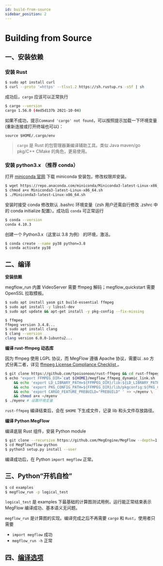 ```yaml
---
id: build-from-source
sidebar_position: 2
---
```


# Building from Source

## 一、安装依赖

### 安装 Rust
```bash
$ sudo apt install curl
$ curl --proto '=https' --tlsv1.2 https://sh.rustup.rs -sSf | sh
```

成功后，`cargo` 应该可以正常执行
```bash
$ cargo --version
cargo 1.56.0 (4ed5d137b 2021-10-04)
```

如果不成功，提示`Command 'cargo' not found`，可以按照提示加载一下环境变量(重新连接或打开终端也可以)：
```
source $HOME/.cargo/env
```

> `cargo` 是 Rust 的包管理器兼编译辅助工具。类似 Java maven/go pkg/C++ CMake 的角色，更易使用。

### 安装 python3.x （推荐 conda）

打开 [miniconda 官网](https://docs.conda.io/en/latest/miniconda.html) 下载 miniconda 安装包，修改权限并安装。

```bash
$ wget https://repo.anaconda.com/miniconda/Miniconda3-latest-Linux-x86_64.sh
$ chmod a+x Miniconda3-latest-Linux-x86_64.sh
$ ./Miniconda3-latest-Linux-x86_64.sh
```

安装时接受 conda 修改默认 .bashrc 环境变量（zsh 用户还需自行修改 .zshrc 中的 conda initialize 配置）。成功后 `conda` 可正常运行
```bash
$ conda --version
conda 4.10.3
```

创建一个 Python3.x（这里以 3.8 为例） 的环境，激活。
```bash
$ conda create --name py38 python=3.8
$ conda activate py38
```


## 二、编译

**安装依赖**

megflow_run 内置 VideoServer 需要 ffmpeg 解码；megflow_quickstart 需要 OpenSSL 拉取模板。

```bash
$ sudo apt install yasm git build-essential ffmpeg
$ sudo apt install -y libssl-dev
$ sudo apt update && apt-get install -y pkg-config --fix-missing

$ ffmpeg 
ffmpeg version 3.4.8...
$ sudo apt install clang
$ clang --version
clang version 6.0.0-1ubuntu2...
```

**编译 rust-ffmpeg 动态库**

因为 ffmpeg 使用 LGPL 协议，而 MegFlow 遵循 Apache 协议，需要以 .so 方式分离二者，详见 [ffmpeg License Compliance Checklist
](https://ffmpeg.org/legal.html)。

```bash
$ git clone https://github.com/tpoisonooo/rust-ffmpeg && cd rust-ffmpeg && git checkout dylib && cargo build --release
$ echo "export FFMPEG_DIR=`cat ${HOME}/megflow_ffmpeg_dynamic_link.sh  | head -n 1`" >> ~/myenv \
	&& echo 'export LD_LIBRARY_PATH=${FFMPEG_DIR}/lib:${LD_LIBRARY_PATH}' >> ~/myenv \
	&& echo 'export PKG_CONFIG_PATH=${FFMPEG_DIR}/lib/pkgconfig:${PKG_CONFIG_PATH}' >> ~/myenv \
	&& echo 'export CARGO_FEATURE_PREBUILD="PREBUILD" ' >> ~/myenv \
	&& chmod a+x ~/myenv
$ ./myenv # 设置环境变量
```
`rust-ffmpeg` 编译结束后，会在 `$HOME` 下生成文件，记录 lib 和头文件存放路径。

**编译 Python MegFlow**

编译底层 Rust 组件，安装 Python module 

```bash
$ git clone --recursive https://github.com/MegEngine/MegFlow --depth=1
$ cd MegFlow/flow-python
$ python3 setup.py install --user
```
编译成功后，在 Python `import megflow` 正常。

## 三、Python“开机自检”
```bash
$ cd examples
$ megflow_run -p logical_test
```
`logical_test` 是 examples 下最基础的计算图测试用例，运行能正常结束表示 MegFlow 编译成功、基本语义无问题。

`megflow_run` 是计算图的实现。编译完成之后不再需要 `cargo` 和 `Rust`，使用者只需要

  * `import megflow` 成功
  * `megflow_run -h` 正常

## 四、[编译选项](appendix-A-build-options.md)
